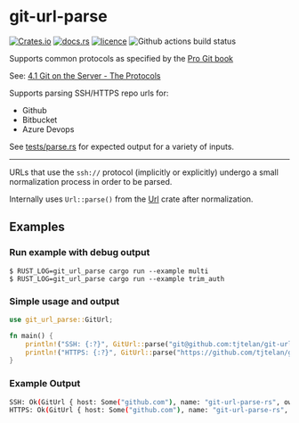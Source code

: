 # git-url-parse

[![Crates.io](https://img.shields.io/crates/v/git-url-parse)](https://crates.io/crates/git-url-parse)
[![docs.rs](https://docs.rs/git-url-parse/badge.svg)](https://docs.rs/git-url-parse/)
[![licence](https://img.shields.io/github/license/tjtelan/git-url-parse-rs)](LICENSE)
![Github actions build status](https://github.com/tjtelan/git-url-parse-rs/workflows/git-url-parse/badge.svg)

Supports common protocols as specified by the [Pro Git book](https://git-scm.com/book/en/v2)

See: [4.1 Git on the Server - The Protocols](https://git-scm.com/book/en/v2/Git-on-the-Server-The-Protocols)

Supports parsing SSH/HTTPS repo urls for:
* Github
* Bitbucket
* Azure Devops

See [tests/parse.rs](tests/parse.rs) for expected output for a variety of inputs.

---

URLs that use the `ssh://` protocol (implicitly or explicitly) undergo a small normalization process in order to be parsed.

Internally uses `Url::parse()` from the [Url](https://crates.io/crates/url) crate after normalization.

## Examples

### Run example with debug output

```shell
$ RUST_LOG=git_url_parse cargo run --example multi
$ RUST_LOG=git_url_parse cargo run --example trim_auth 
```

### Simple usage and output
```rust
use git_url_parse::GitUrl;

fn main() {
    println!("SSH: {:?}", GitUrl::parse("git@github.com:tjtelan/git-url-parse-rs.git"));
    println!("HTTPS: {:?}", GitUrl::parse("https://github.com/tjtelan/git-url-parse-rs"));
}
```

### Example Output
```bash
SSH: Ok(GitUrl { host: Some("github.com"), name: "git-url-parse-rs", owner: Some("tjtelan"), organization: None, fullname: "tjtelan/git-url-parse-rs", scheme: Ssh, user: Some("git"), token: None, port: None, path: "tjtelan/git-url-parse-rs.git", git_suffix: true, scheme_prefix: false })
HTTPS: Ok(GitUrl { host: Some("github.com"), name: "git-url-parse-rs", owner: Some("tjtelan"), organization: None, fullname: "tjtelan/git-url-parse-rs", scheme: Https, user: None, token: None, port: None, path: "/tjtelan/git-url-parse-rs", git_suffix: false, scheme_prefix: true })
```